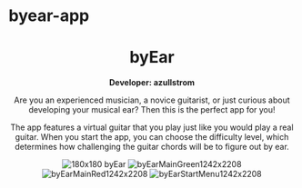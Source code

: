 # byear-app

<div align="center">
  <h1>byEar</h1>
    
  <b>Developer: azullstrom</b>

  <p>
  Are you an experienced musician, a novice guitarist, or just curious about developing your musical ear? Then this is the perfect app for you!
  
  The app features a virtual guitar that you play just like you would play a real guitar. When you start the app, you can choose the difficulty level, which determines how challenging the guitar chords will be to figure out by ear.
  </p>

  ![180x180 byEar](https://github.com/azullstrom/byEar-unity-app/assets/91020676/d7ad4390-f18b-4271-a3c3-f9b75c80761b)
  ![byEarMainGreen1242x2208](https://github.com/azullstrom/byEar-unity-app/assets/91020676/2c6411c6-6e35-4c6e-bc64-4d3e769c16f9)
  ![byEarMainRed1242x2208](https://github.com/azullstrom/byEar-unity-app/assets/91020676/c711749e-f2c2-450b-9aa7-5b7b3b6fae6a)
  ![byEarStartMenu1242x2208](https://github.com/azullstrom/byEar-unity-app/assets/91020676/334d570d-f72d-448b-b83b-9a19f9f7299f)

</div>
